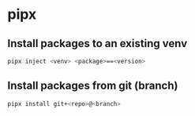 # pipx

## Install packages to an existing venv
```bash
pipx inject <venv> <package>==<version>
```

## Install packages from git (branch)
```bash
pipx install git+<repo>@<branch>
```